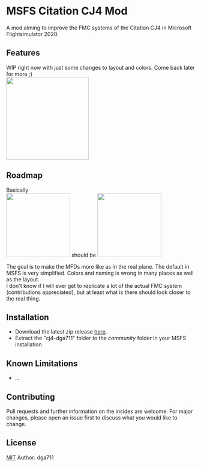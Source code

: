 # MSFS Citation CJ4 Mod

A mod aiming to improve the FMC systems of the Citation CJ4 in Microsoft Flightsimulator 2020.

## Features

WIP right now with just some changes to layout and colors. Come back later for more ;)  
<img src="https://i.imgur.com/z5XpgUc.png" width="220" />

## Roadmap

Basically  
<img src="https://i.imgur.com/k9qeuWs.png" width="170" /> should be <img src="https://i.imgur.com/5eFDyVU.png" width="170" />

The goal is to make the MFDs more like as in the real plane. The default in MSFS is very simplified. Colors and naming is wrong in many places as well as the layout.  
I don't know if I will ever get to replicate a lot of the actual FMC system (contributions appreciated), but at least what is there should look closer to the real thing.

## Installation

* Download the latest zip release [here](https://github.com/dga711/msfs-webui-devkit/releases).
* Extract the "cj4-dga711" folder to the _community_ folder in your MSFS installation

## Known Limitations

* ...

## Contributing
Pull requests and further information on the insides are welcome. For major changes, please open an issue first to discuss what you would like to change.

## License
[MIT](https://choosealicense.com/licenses/mit/)
Author: dga711
